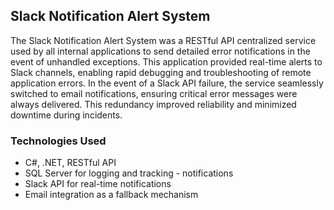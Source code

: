 ## Slack Notification Alert System

The Slack Notification Alert System was a RESTful API centralized service used by all internal applications to send detailed error notifications in the event of unhandled exceptions. This application provided real-time alerts to Slack channels, enabling rapid debugging and troubleshooting of remote application errors. In the event of a Slack API failure, the service seamlessly switched to email notifications, ensuring critical error messages were always delivered. This redundancy improved reliability and minimized downtime during incidents.

### Technologies Used
- C#, .NET, RESTful API
- SQL Server for logging and tracking - notifications
- Slack API for real-time notifications
- Email integration as a fallback mechanism
